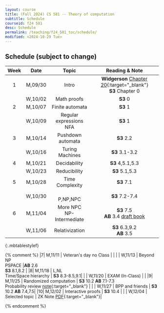 ```yaml
---
layout: course
title: (Fall 2024) CS 581 -- Theory of computation 
subtitle: Schedule
courseid: f24 581
desc: Schedule
permalink: /teaching/f24_581_toc/schedule/
modified: <2024-10-29 Tue>
---
```


## Schedule (subject to change)

| Week | Date  | Topic | Reading & Note |
|:-----:| :---------: |:----------:|:-----:|
|1| M,09/30  | Intro | **Widgerson** [Chapter 20](https://www.math.ias.edu/files/Book-online-Aug0619.pdf#page=1){:target="_blank"} <br> **S3** Chapter 0|
| | W,10/02 | Math proofs | **S3** 0|
|2| M,10/07 | Finite automata | **S3** 1 |
| | W,10/09 | Regular expressions <br> NFA | **S3** 1|
|3| M,10/14 | Pushdown automata  | **S3** 2.2 |
| | W,10/16 | Turing Machines | **S3** 3.1-3.2 |
|4| M,10/21 | Decidability  | **S3** 4,5.1,5.3|
| | W,10/23 | Reducibility  | **S3** 5.1,5.3 |
|5| M,10/28 | Time Complexity | **S3** 7.1|
| | W,10/30 | <br> P,NP,NPC | **S3** 7.2-7.4 | 
|6| M,11/04 | More NPC <br> NP-Intermediate  |**S3** 7.5 <br> **AB** 3.4 [draft book](https://theory.cs.princeton.edu/complexity/) |
| | W,11/06 | Relativization | **S3** 6.3,9.2 <br> **AB** 3.5 | 
{:.mbtablestylef}

{% comment %}
|7| M,11/11 | Veteran's day no Class | |
| | W,11/13 | Beyond NP <br> PSPACE |**AB** 2.6 <br> **S3** 8.1,8.2  |
|8| M,11/18 | L,NL <br> Time/Space hierarchy | **S3** 8.3-8.5,9.1| 
| | W,11/20 | EXAM (In-Class) | | 
|9| M,11/25 | Randomized computation | **S3** 10.2 **AB** 7.1-7.3 <br> Probability review [note](http://theory.stanford.edu/~trevisan/cs276/notesprob.pdf){:target="_blank"} |
| | W,11/27 | BPP and friends | **S3** 10.2 **AB** 7.4,7.5|
|10| M,12/02 | Interactive proofs | **S3** 10.4 |
| | W,12/04 | Selected topic | ZK Note [PDF](https://theory.stanford.edu/~trevisan/cs172-07/notezk.pdf){:target="_blank"}| 

{% endcomment %}
